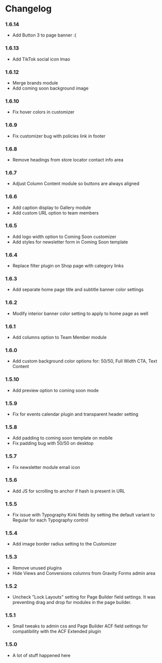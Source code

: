 # Changelog

### 1.6.14

- Add Button 3 to page banner :(

### 1.6.13

- Add TikTok social icon lmao

### 1.6.12

- Merge brands module
- Add coming soon background image

### 1.6.10

- Fix hover colors in customizer

### 1.6.9

- Fix customizer bug with policies link in footer

### 1.6.8

- Remove headings from store locator contact info area

### 1.6.7

- Adjust Column Content module so buttons are always aligned

### 1.6.6

- Add caption display to Gallery module
- Add custom URL option to team members

### 1.6.5

- Add logo width option to Coming Soon customizer
- Add styles for newsletter form in Coming Soon template

### 1.6.4

- Replace filter plugin on Shop page with category links

### 1.6.3

- Add separate home page title and subtitle banner color settings

### 1.6.2

- Modify interior banner color setting to apply to home page as well

### 1.6.1

- Add columns option to Team Member module

### 1.6.0

- Add custom background color options for: 50/50, Full Width CTA, Text Content

### 1.5.10

- Add preview option to coming soon mode

### 1.5.9

- Fix for events calendar plugin and transparent header setting

### 1.5.8

- Add padding to coming soon template on mobile
- Fix padding bug with 50/50 on desktop

### 1.5.7

- Fix newsletter module email icon

### 1.5.6

- Add JS for scrolling to anchor if hash is present in URL

### 1.5.5

- Fix issue with Typography Kirki fields by setting the default variant to Regular for each Typography control

### 1.5.4

- Add image border radius setting to the Customizer

### 1.5.3

- Remove unused plugins
- Hide Views and Conversions columns from Gravity Forms admin area

### 1.5.2

- Uncheck "Lock Layouts" setting for Page Builder field settings. It was preventing drag and drop for modules  in the page builder.

### 1.5.1

- Small tweaks to admin css and Page Builder ACF field settings for compatibility with the ACF Extended plugin

### 1.5.0

- A lot of stuff happened here